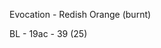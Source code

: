 <!-- Mules and Wagon forgotten -->

Evocation - Redish Orange (burnt)

<!-- BANDIT FIGHT -->

BL - 19ac - 39 (25)